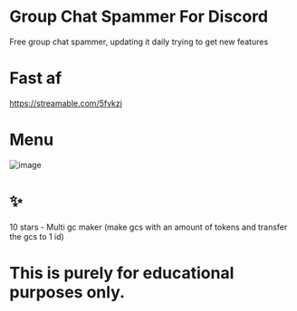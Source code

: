 # Group Chat Spammer For Discord

Free group chat spammer, updating it daily trying to get new features

# Fast af
https://streamable.com/5fvkzj

# Menu

![image](https://user-images.githubusercontent.com/93034640/143618092-dd947361-3af7-4358-b499-45b5b38c52e7.png)

# ✨

10 stars - Multi gc maker (make gcs with an amount of tokens and transfer the gcs to 1 id)

# This is purely for educational purposes only.
